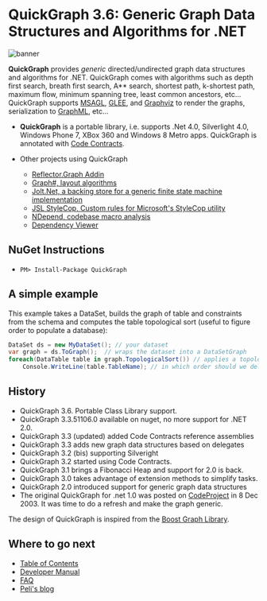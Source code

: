 # QuickGraph 3.6: Generic Graph Data Structures and Algorithms for .NET

![banner](Home_quickgraph.banner.png)

**QuickGraph** provides _generic_ directed/undirected graph data structures and algorithms for .NET. QuickGraph comes with algorithms such as depth first search, breath first search, A** search, shortest path, k-shortest path, maximum flow, minimum spanning tree, least common ancestors, etc... QuickGraph supports [MSAGL](MSAGL), [GLEE](GLEE), and [Graphviz](Graphviz) to render the graphs, serialization to [GraphML](GraphML), etc...

* **QuickGraph** is a portable library, i.e. supports .Net 4.0, Silverlight 4.0, Windows Phone 7, XBox 360 and Windows 8 Metro apps. QuickGraph is annotated with [Code Contracts](http://research.microsoft.com/contracts).
* Other projects using QuickGraph

  * [Reflector.Graph Addin](http://reflectoraddins.codeplex.com/)
  * [Graph#, layout algorithms](http://graphsharp.codeplex.com/)
  * [Jolt.Net, a backing store for a generic finite state machine implementation](http://jolt.codeplex.com)
  * [JSL StyleCop, Custom rules for Microsoft's StyleCop utility](http://jslstylecop.codeplex.com/)
  * [NDepend, codebase macro analysis](http://www.ndepend.com/)
  * [Dependency Viewer](http://dependencyvisualizer.codeplex.com/)

## NuGet Instructions

* `PM> Install-Package QuickGraph`

## A simple example

This example takes a DataSet, builds the graph of table and constraints from the schema and computes the table topological sort (useful to figure order to populate a database):

```csharp
DataSet ds = new MyDataSet(); // your dataset
var graph = ds.ToGraph();  // wraps the dataset into a DataSetGraph
foreach(DataTable table in graph.TopologicalSort()) // applies a topological sort to the dataset graph
    Console.WriteLine(table.TableName); // in which order should we delete the tables?
```

## History

* QuickGraph 3.6. Portable Class Library support.
* QuickGraph 3.3.51106.0 available on nuget, no more support for .NET 2.0.
* QuickGraph 3.3 (updated) added Code Contracts reference assemblies
* QuickGraph 3.3 adds new graph data structures based on delegates
* QuickGraph 3.2 (bis) supporting Silveright
* QuickGraph 3.2 started using Code Contracts.
* QuickGraph 3.1 brings a Fibonacci Heap and support for 2.0 is back.
* QuickGraph 3.0 takes advantage of extension methods to simplify tasks.
* QuickGraph 2.0 introduced support for generic graph data structures
* The original QuickGraph for .net 1.0 was posted on [CodeProject](http://www.codeproject.com/cs/miscctrl/quickgraph.asp) in  8 Dec 2003. It was time to do a refresh and make the graph generic.

The design of QuickGraph is inspired from the [Boost Graph Library](Boost-Graph-Library).

## Where to go next

* [Table of Contents](Documentation)
* [Developer Manual](Developer-Manual)
* [FAQ](FAQ)
* [Peli's blog](http://blog.dotnetwiki.org)